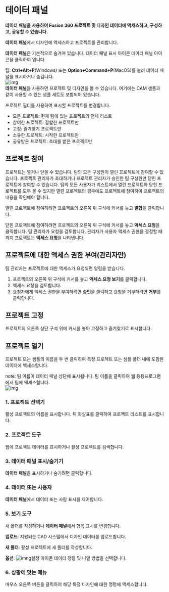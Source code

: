 # 데이터 패널
**데이터 패널을 사용하여 Fusion 360 프로젝트 및 디자인 데이터에 액세스하고, 구성하고, 공유할 수 있습니다.**

**데이터 패널**에서 디자인에 액세스하고 프로젝트를 관리합니다.

**데이터 패널**은 기본적으로 숨겨져 있습니다. 데이터 패널 표시 아이콘 데이터 패널 아이콘을 클릭하여 엽니다.

팁: **Ctrl+Alt+P**(Windows) 또는 **Option+Command+P**(MacOS)를 눌러 데이터 패널을 표시하거나 숨깁니다.  
![img](https://help.autodesk.com/cloudhelp/KOR/Fusion-GetStarted/images/data-panel-project-ui-overview.png)  
**데이터 패널**을 사용하면 프로젝트 및 디자인을 볼 수 있습니다. 여기에는 CAM 샘플과 같이 사용할 수 있는 샘플 세트도 포함되어 있습니다.

프로젝트 필터를 사용하여 표시할 프로젝트를 변경합니다.

* 모든 프로젝트: 현재 팀에 있는 프로젝트의 전체 리스트
* 참여한 프로젝트: 결합한 프로젝트만
* 고정: 즐겨찾기 프로젝트만
* 소유한 프로젝트: 시작한 프로젝트만
* 공유받은 프로젝트: 초대를 받은 프로젝트만

## 프로젝트 참여
프로젝트는 열거나 닫을 수 있습니다. 팀의 모든 구성원이 열린 프로젝트에 참여할 수 있습니다. 프로젝트 관리자가 초대하거나 프로젝트 관리자가 승인한 팀 구성원만 닫힌 프로젝트에 참여할 수 있습니다. 팀의 모든 사용자가 리스트에서 열린 프로젝트와 닫힌 프로젝트를 모두 볼 수 있지만 열린 프로젝트의 경우에도 프로젝트에 참여하여 프로젝트의 내용을 확인해야 합니다.

열린 프로젝트에 참여하려면 프로젝트의 오른쪽 위 구석에 커서를 놓고 **결합**을 클릭합니다.

닫힌 프로젝트에 참여하려면 프로젝트의 오른쪽 위 구석에 커서를 놓고 **액세스 요청**을 클릭합니다. 팀 관리자가 요청을 검토합니다. 관리자가 사용자 액세스 권한을 결정할 때까지 프로젝트는 **액세스 요청**을 나타냅니다.
## 프로젝트에 대한 액세스 권한 부여(관리자만)
팀 관리자는 프로젝트에 대한 액세스가 요청되면 알림을 받습니다.

1. 프로젝트의 오른쪽 위 구석에 커서를 놓고 **액세스 요청 보기**를 클릭합니다.
2. 액세스 요청을 검토합니다.
3. 요청자에게 액세스 권한을 부여하려면 **승인**을 클릭하고 요청을 거부하려면 **거부**를 클릭합니다.
## 프로젝트 고정
프로젝트의 오른쪽 상단 구석 위에 커서를 놓아 고정하고 즐겨찾기로 표시합니다.

## 프로젝트 열기
프로젝트 또는 샘플의 이름을 두 번 클릭하여 특정 프로젝트 또는 샘플 폴더 내에 포함된 데이터에 액세스합니다.

note: 팀 이름이 데이터 패널 상단에 표시됩니다. 팀 이름을 클릭하여 웹 응용프로그램에서 팀에 액세스합니다.  
![img](https://help.autodesk.com/cloudhelp/KOR/Fusion-GetStarted/images/data-panel-ui-overview.png)

### 1. 프로젝트 선택기
활성 프로젝트의 이름을 표시합니다. 뒤 화살표를 클릭하여 프로젝트 리스트를 표시합니다.

### 2. 프로젝트 도구
웹에 프로젝트 데이터를 표시하거나 활성 프로젝트를 검색합니다.

### 3. 데이터 패널 표시/숨기기
**데이터 패널**을 표시하거나 숨기려면 클릭합니다.

### 4. 데이터 또는 사용자
**데이터 패널**에서 데이터 또는 사람 표시를 제어합니다.

### 5. 보기 도구
새 폴더를 작성하거나 **데이터 패널**에서 항목 표시를 변경합니다.

**업로드**: 지원되는 CAD 시스템에서 디자인 데이터를 업로드합니다.

**새 폴더**: 활성 프로젝트에 새 폴더를 작성합니다.

**옵션**: ![imng](https://help.autodesk.com/cloudhelp/KOR/Fusion-GetStarted/images/icon/browser/settings.png)설정 아이콘 데이터 정렬 및 나열 방법을 선택합니다.

### 6. 상황에 맞는 메뉴
마우스 오른쪽 버튼을 클릭하여 해당 특정 디자인에 대한 명령에 액세스합니다.